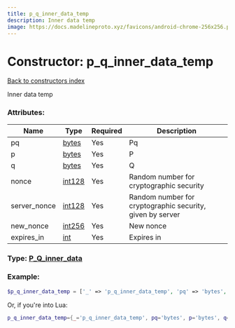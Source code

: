 ```yaml
---
title: p_q_inner_data_temp
description: Inner data temp
image: https://docs.madelineproto.xyz/favicons/android-chrome-256x256.png
---
```

# Constructor: p\_q\_inner\_data\_temp  
[Back to constructors index](index.md)



Inner data temp

### Attributes:

| Name     |    Type       | Required | Description |
|----------|---------------|----------|-------------|
|pq|[bytes](../types/bytes.md) | Yes|Pq|
|p|[bytes](../types/bytes.md) | Yes|P|
|q|[bytes](../types/bytes.md) | Yes|Q|
|nonce|[int128](../types/int128.md) | Yes|Random number for cryptographic security|
|server\_nonce|[int128](../types/int128.md) | Yes|Random number for cryptographic security, given by server|
|new\_nonce|[int256](../types/int256.md) | Yes|New nonce|
|expires\_in|[int](../types/int.md) | Yes|Expires in|



### Type: [P\_Q\_inner\_data](../types/P_Q_inner_data.md)


### Example:

```php
$p_q_inner_data_temp = ['_' => 'p_q_inner_data_temp', 'pq' => 'bytes', 'p' => 'bytes', 'q' => 'bytes', 'nonce' => int128, 'server_nonce' => int128, 'new_nonce' => int256, 'expires_in' => int];
```  


Or, if you're into Lua:

```lua
p_q_inner_data_temp={_='p_q_inner_data_temp', pq='bytes', p='bytes', q='bytes', nonce=int128, server_nonce=int128, new_nonce=int256, expires_in=int}

```



